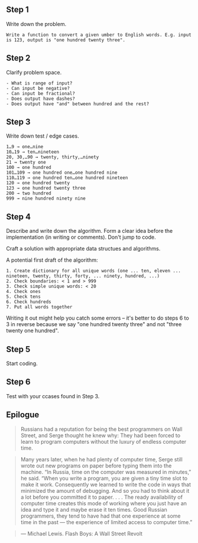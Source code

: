 ## Step 1

Write down the problem.

```
Write a function to convert a given umber to English words. E.g. input is 123, output is "one hundred twenty three".
```

## Step 2

Clarify problem space.

```
- What is range of input?
- Can input be negative?
- Can input be fractional?
- Does output have dashes?
- Does output have "and" between hundred and the rest?
```

## Step 3

Write down test / edge cases.

```
1…9 → one…nine
10…19 → ten…nineteen
20, 30,…90 → twenty, thirty,…ninety
21 → twenty one
100 → one hundred
101…109 → one hundred one…one hundred nine
110…119 → one hundred ten…one hundred nineteen
120 → one hundred twenty
123 → one hundred twenty three
200 → two hundred
999 → nine hundred ninety nine
```

## Step 4

Describe and write down the algorithm. Form a clear idea before the implementation (in writing or comments). Don't jump to code.

Craft a solution with appropriate data structues and algorithms.

A potential first draft of the algorithm:

```
1. Create dictionary for all unique words (one ... ten, eleven ... nineteen, twenty, thirty, forty, ... ninety, hundred, ...)
2. Check boundaries: < 1 and > 999
3. Check simple unique words: < 20
4. Check ones
5. Check tens
6. Check hundreds
7. Put all words together
```

Writing it out might help you catch some errors – it's better to do steps 6 to 3 in reverse because we say "one hundred twenty three" and not "three twenty one hundred".

## Step 5

Start coding.

## Step 6

Test with your ccases found in Step 3.

## Epilogue

> Russians had a reputation for being the best programmers on Wall Street, and Serge thought he knew why: They had been forced to learn to program computers without the luxury of endless computer time.

> Many years later, when he had plenty of computer time, Serge still wrote out new programs on paper before typing them into the machine. “In Russia, time on the computer was measured in minutes,” he said. “When you write a program, you are given a tiny time slot to make it work. Consequently we learned to write the code in ways that minimized the amount of debugging. And so you had to think about it a lot before you committed it to paper. . . . The ready availability of computer time creates this mode of working where you just have an idea and type it and maybe erase it ten times. Good Russian programmers, they tend to have had that one experience at some time in the past — the experience of limited access to computer time.”

> — Michael Lewis. Flash Boys: A Wall Street Revolt

